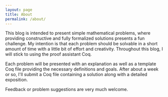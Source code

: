```yaml
---
layout: page
title: About
permalink: /about/
---
```


This blog is intended to present simple mathematical problems, where providing constructive and fully formalized solutions presents a fun challenge. My intention is that each problem should be solvable in a short amount of time with a little bit of effort and creativity. Throughout this blog, I will stick to using the proof assistant Coq.

Each problem will be presented with an explanation as well as a template Coq file providing the necessary definitions and goals.  After about a week or so, I'll submit a Coq file containing a solution along with a detailed  exposition.

Feedback or problem suggestions are very much welcome.
